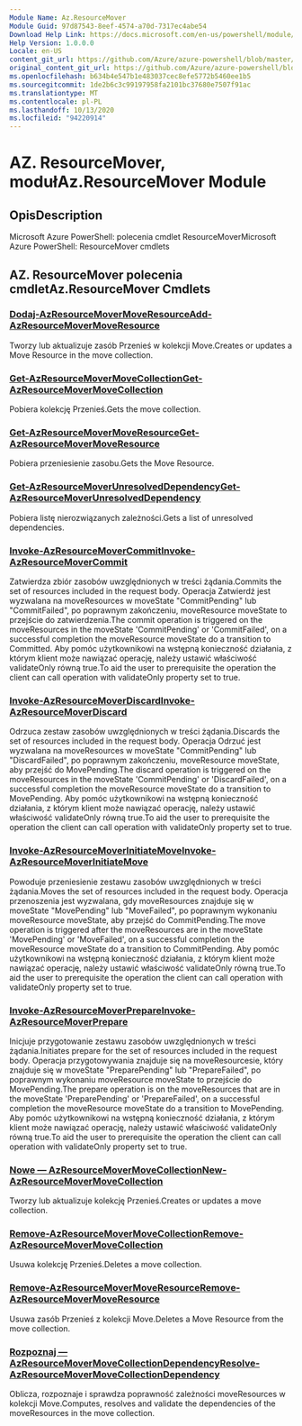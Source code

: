 ```yaml
---
Module Name: Az.ResourceMover
Module Guid: 97d87543-8eef-4574-a70d-7317ec4abe54
Download Help Link: https://docs.microsoft.com/en-us/powershell/module/az.resourcemover
Help Version: 1.0.0.0
Locale: en-US
content_git_url: https://github.com/Azure/azure-powershell/blob/master/src/ResourceMover/help/Az.ResourceMover.md
original_content_git_url: https://github.com/Azure/azure-powershell/blob/master/src/ResourceMover/help/Az.ResourceMover.md
ms.openlocfilehash: b634b4e547b1e483037cec8efe5772b5460ee1b5
ms.sourcegitcommit: 1de2b6c3c99197958fa2101bc37680e7507f91ac
ms.translationtype: MT
ms.contentlocale: pl-PL
ms.lasthandoff: 10/13/2020
ms.locfileid: "94220914"
---
```

# <span data-ttu-id="e97d5-101">AZ. ResourceMover, moduł</span><span class="sxs-lookup"><span data-stu-id="e97d5-101">Az.ResourceMover Module</span></span>
## <span data-ttu-id="e97d5-102">Opis</span><span class="sxs-lookup"><span data-stu-id="e97d5-102">Description</span></span>
<span data-ttu-id="e97d5-103">Microsoft Azure PowerShell: polecenia cmdlet ResourceMover</span><span class="sxs-lookup"><span data-stu-id="e97d5-103">Microsoft Azure PowerShell: ResourceMover cmdlets</span></span>

## <span data-ttu-id="e97d5-104">AZ. ResourceMover polecenia cmdlet</span><span class="sxs-lookup"><span data-stu-id="e97d5-104">Az.ResourceMover Cmdlets</span></span>
### [<span data-ttu-id="e97d5-105">Dodaj-AzResourceMoverMoveResource</span><span class="sxs-lookup"><span data-stu-id="e97d5-105">Add-AzResourceMoverMoveResource</span></span>](Add-AzResourceMoverMoveResource.md)
<span data-ttu-id="e97d5-106">Tworzy lub aktualizuje zasób Przenieś w kolekcji Move.</span><span class="sxs-lookup"><span data-stu-id="e97d5-106">Creates or updates a Move Resource in the move collection.</span></span>

### [<span data-ttu-id="e97d5-107">Get-AzResourceMoverMoveCollection</span><span class="sxs-lookup"><span data-stu-id="e97d5-107">Get-AzResourceMoverMoveCollection</span></span>](Get-AzResourceMoverMoveCollection.md)
<span data-ttu-id="e97d5-108">Pobiera kolekcję Przenieś.</span><span class="sxs-lookup"><span data-stu-id="e97d5-108">Gets the move collection.</span></span>

### [<span data-ttu-id="e97d5-109">Get-AzResourceMoverMoveResource</span><span class="sxs-lookup"><span data-stu-id="e97d5-109">Get-AzResourceMoverMoveResource</span></span>](Get-AzResourceMoverMoveResource.md)
<span data-ttu-id="e97d5-110">Pobiera przeniesienie zasobu.</span><span class="sxs-lookup"><span data-stu-id="e97d5-110">Gets the Move Resource.</span></span>

### [<span data-ttu-id="e97d5-111">Get-AzResourceMoverUnresolvedDependency</span><span class="sxs-lookup"><span data-stu-id="e97d5-111">Get-AzResourceMoverUnresolvedDependency</span></span>](Get-AzResourceMoverUnresolvedDependency.md)
<span data-ttu-id="e97d5-112">Pobiera listę nierozwiązanych zależności.</span><span class="sxs-lookup"><span data-stu-id="e97d5-112">Gets a list of unresolved dependencies.</span></span>

### [<span data-ttu-id="e97d5-113">Invoke-AzResourceMoverCommit</span><span class="sxs-lookup"><span data-stu-id="e97d5-113">Invoke-AzResourceMoverCommit</span></span>](Invoke-AzResourceMoverCommit.md)
<span data-ttu-id="e97d5-114">Zatwierdza zbiór zasobów uwzględnionych w treści żądania.</span><span class="sxs-lookup"><span data-stu-id="e97d5-114">Commits the set of resources included in the request body.</span></span>
<span data-ttu-id="e97d5-115">Operacja Zatwierdź jest wyzwalana na moveResources w moveState "CommitPending" lub "CommitFailed", po poprawnym zakończeniu, moveResource moveState to przejście do zatwierdzenia.</span><span class="sxs-lookup"><span data-stu-id="e97d5-115">The commit operation is triggered on the moveResources in the moveState 'CommitPending' or 'CommitFailed', on a successful completion the moveResource moveState do a transition to Committed.</span></span>
<span data-ttu-id="e97d5-116">Aby pomóc użytkownikowi na wstępną konieczność działania, z którym klient może nawiązać operację, należy ustawić właściwość validateOnly równą true.</span><span class="sxs-lookup"><span data-stu-id="e97d5-116">To aid the user to prerequisite the operation the client can call operation with validateOnly property set to true.</span></span>

### [<span data-ttu-id="e97d5-117">Invoke-AzResourceMoverDiscard</span><span class="sxs-lookup"><span data-stu-id="e97d5-117">Invoke-AzResourceMoverDiscard</span></span>](Invoke-AzResourceMoverDiscard.md)
<span data-ttu-id="e97d5-118">Odrzuca zestaw zasobów uwzględnionych w treści żądania.</span><span class="sxs-lookup"><span data-stu-id="e97d5-118">Discards the set of resources included in the request body.</span></span>
<span data-ttu-id="e97d5-119">Operacja Odrzuć jest wyzwalana na moveResources w moveState "CommitPending" lub "DiscardFailed", po poprawnym zakończeniu, moveResource moveState, aby przejść do MovePending.</span><span class="sxs-lookup"><span data-stu-id="e97d5-119">The discard operation is triggered on the moveResources in the moveState 'CommitPending' or 'DiscardFailed', on a successful completion the moveResource moveState do a transition to MovePending.</span></span>
<span data-ttu-id="e97d5-120">Aby pomóc użytkownikowi na wstępną konieczność działania, z którym klient może nawiązać operację, należy ustawić właściwość validateOnly równą true.</span><span class="sxs-lookup"><span data-stu-id="e97d5-120">To aid the user to prerequisite the operation the client can call operation with validateOnly property set to true.</span></span>

### [<span data-ttu-id="e97d5-121">Invoke-AzResourceMoverInitiateMove</span><span class="sxs-lookup"><span data-stu-id="e97d5-121">Invoke-AzResourceMoverInitiateMove</span></span>](Invoke-AzResourceMoverInitiateMove.md)
<span data-ttu-id="e97d5-122">Powoduje przeniesienie zestawu zasobów uwzględnionych w treści żądania.</span><span class="sxs-lookup"><span data-stu-id="e97d5-122">Moves the set of resources included in the request body.</span></span>
<span data-ttu-id="e97d5-123">Operacja przenoszenia jest wyzwalana, gdy moveResources znajduje się w moveState "MovePending" lub "MoveFailed", po poprawnym wykonaniu moveResource moveState, aby przejść do CommitPending.</span><span class="sxs-lookup"><span data-stu-id="e97d5-123">The move operation is triggered after the moveResources are in the moveState 'MovePending' or 'MoveFailed', on a successful completion the moveResource moveState do a transition to CommitPending.</span></span>
<span data-ttu-id="e97d5-124">Aby pomóc użytkownikowi na wstępną konieczność działania, z którym klient może nawiązać operację, należy ustawić właściwość validateOnly równą true.</span><span class="sxs-lookup"><span data-stu-id="e97d5-124">To aid the user to prerequisite the operation the client can call operation with validateOnly property set to true.</span></span>

### [<span data-ttu-id="e97d5-125">Invoke-AzResourceMoverPrepare</span><span class="sxs-lookup"><span data-stu-id="e97d5-125">Invoke-AzResourceMoverPrepare</span></span>](Invoke-AzResourceMoverPrepare.md)
<span data-ttu-id="e97d5-126">Inicjuje przygotowanie zestawu zasobów uwzględnionych w treści żądania.</span><span class="sxs-lookup"><span data-stu-id="e97d5-126">Initiates prepare for the set of resources included in the request body.</span></span>
<span data-ttu-id="e97d5-127">Operacja przygotowywania znajduje się na moveResourcesie, który znajduje się w moveState "PreparePending" lub "PrepareFailed", po poprawnym wykonaniu moveResource moveState to przejście do MovePending.</span><span class="sxs-lookup"><span data-stu-id="e97d5-127">The prepare operation is on the moveResources that are in the moveState 'PreparePending' or 'PrepareFailed', on a successful completion the moveResource moveState do a transition to MovePending.</span></span>
<span data-ttu-id="e97d5-128">Aby pomóc użytkownikowi na wstępną konieczność działania, z którym klient może nawiązać operację, należy ustawić właściwość validateOnly równą true.</span><span class="sxs-lookup"><span data-stu-id="e97d5-128">To aid the user to prerequisite the operation the client can call operation with validateOnly property set to true.</span></span>

### [<span data-ttu-id="e97d5-129">Nowe — AzResourceMoverMoveCollection</span><span class="sxs-lookup"><span data-stu-id="e97d5-129">New-AzResourceMoverMoveCollection</span></span>](New-AzResourceMoverMoveCollection.md)
<span data-ttu-id="e97d5-130">Tworzy lub aktualizuje kolekcję Przenieś.</span><span class="sxs-lookup"><span data-stu-id="e97d5-130">Creates or updates a move collection.</span></span>

### [<span data-ttu-id="e97d5-131">Remove-AzResourceMoverMoveCollection</span><span class="sxs-lookup"><span data-stu-id="e97d5-131">Remove-AzResourceMoverMoveCollection</span></span>](Remove-AzResourceMoverMoveCollection.md)
<span data-ttu-id="e97d5-132">Usuwa kolekcję Przenieś.</span><span class="sxs-lookup"><span data-stu-id="e97d5-132">Deletes a move collection.</span></span>

### [<span data-ttu-id="e97d5-133">Remove-AzResourceMoverMoveResource</span><span class="sxs-lookup"><span data-stu-id="e97d5-133">Remove-AzResourceMoverMoveResource</span></span>](Remove-AzResourceMoverMoveResource.md)
<span data-ttu-id="e97d5-134">Usuwa zasób Przenieś z kolekcji Move.</span><span class="sxs-lookup"><span data-stu-id="e97d5-134">Deletes a Move Resource from the move collection.</span></span>

### [<span data-ttu-id="e97d5-135">Rozpoznaj — AzResourceMoverMoveCollectionDependency</span><span class="sxs-lookup"><span data-stu-id="e97d5-135">Resolve-AzResourceMoverMoveCollectionDependency</span></span>](Resolve-AzResourceMoverMoveCollectionDependency.md)
<span data-ttu-id="e97d5-136">Oblicza, rozpoznaje i sprawdza poprawność zależności moveResources w kolekcji Move.</span><span class="sxs-lookup"><span data-stu-id="e97d5-136">Computes, resolves and validate the dependencies of the moveResources in the move collection.</span></span>

